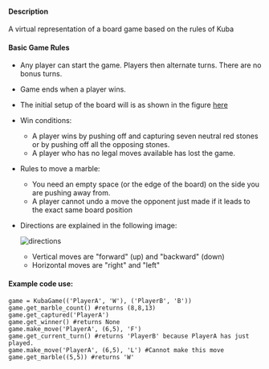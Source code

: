 #### Description
A virtual representation of a board game based on the rules of Kuba

#### Basic Game Rules
- Any player can start the game. Players then alternate turns. There are no bonus turns.
- Game ends when a player wins.
- The initial setup of the board will is as shown in the figure [here](https://sites.google.com/site/boardandpieces/list-of-games/kuba)
- Win conditions:
  - A player wins by pushing off and capturing seven neutral red stones or by pushing off all the opposing stones.
  - A player who has no legal moves available has lost the game.
- Rules to move a marble:
  - You need an empty space (or the edge of the board) on the side you are pushing away from.
  - A player cannot undo a move the opponent just made if it leads to the exact same board position
- Directions are explained in the following image:
  
    ![directions](https://user-images.githubusercontent.com/32501313/117386394-b08b1180-ae9b-11eb-9779-9bbd8531c91d.PNG)

    - Vertical moves are "forward" (up) and "backward" (down)
    - Horizontal moves are "right" and "left"

#### Example code use:
```
game = KubaGame(('PlayerA', 'W'), ('PlayerB', 'B'))
game.get_marble_count() #returns (8,8,13)
game.get_captured('PlayerA')
game.get_winner() #returns None
game.make_move('PlayerA', (6,5), 'F')
game.get_current_turn() #returns 'PlayerB' because PlayerA has just played.
game.make_move('PlayerA', (6,5), 'L') #Cannot make this move
game.get_marble((5,5)) #returns 'W'
```

